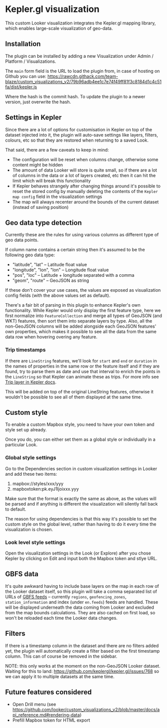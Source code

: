 # Kepler.gl visualization

This custom Looker visualization integrates the Kepler.gl mapping library, which enables large-scale
visualization of geo-data.

## Installation

The plugin can be installed by adding a new Visualization under Admin / Platform / Visualizations.

The `main` form field is the URL to load the plugin from, in case of hosting on Github you can use:
https://rawcdn.githack.com/team-blaze/custom_visualizations_v2/79b96adb4ee1c7e74f49ff81f3c8184d1c4c51fa/dist/kepler.js

Where the hash is the commit hash. To update the plugin to a newer version, just overwrite the hash.

## Settings in Kepler

Since there are a lot of options for customisation in Kepler on top of the dataset injected into it,
the plugin will auto-save settings like layers, filters, colours, etc so that they are restored when
returning to a saved Look.

That said, there are a few caveats to keep in mind:

- The configuration will be reset when columns change, otherwise some content might be hidden
- The amount of data Looker will store is quite small, so if there are a lot of columns in the data
  or a lot of layers created, etc then it can hit the limit which will break this functionality
- If Kepler behaves strangely after changing things around it's possible to reset the stored config
  by manually deleting the contents of the `Kepler map config` field in the visualization settings
- The map will always recenter around the bounds of the current dataset (instead of saving position)

## Geo data type detection

Currently these are the rules for using various columns as different type of geo data points.

If column name contains a certain string then it's assumed to be the following geo data type:

- "latitude", "lat" – Latitude float value
- "longitude", "lon", "lon" – Longitude float value
- "pos", "loc" – Latitude + longitude separated with a comma
- "geom", "route" – GeoJSON as string

If these don't cover your use cases, the values are exposed as visualization config fields (with the
above values set as default).

There's a fair bit of parsing in this plugin to enhance Kepler's own functionality. While Kepler
would only display the first feature type, here we first normalize into `FeatureCollection` and merge
all types of GeoJSON (and WKT) features, then sort them into separate layers by type. Also, all the
non-GeoJSON columns will be added alongside each GeoJSON features' own properties, which makes it
possible to see all the data from the same data row when hovering overing any feature.

### Trip timestamps

If there are `LineString` features, we'll look for `start` and `end` or `duration` in the names of
properties in the same row or the feature itself and if they are found, try to parse them as date
and use that interval to enrich the points in the `LineString` so that Kepler can animate these as
trips. For more info see [Trip layer in Kepler docs](https://github.com/keplergl/kepler.gl/blob/master/docs/user-guides/c-types-of-layers/k.trip.md#how-to-use-trip-layer-to-animate-path).

This will be added on top of the original LineString features, otherwise it wouldn't be possible to
see all of them displayed at the same time.

## Custom style

To enable a custom Mapbox style, you need to have your own token and style set up already.

Once you do, you can either set them as a global style or individually in a particular Look.

### Global style settings

Go to the Dependencies section in custom visualization settings in Looker and
add these two items:

1. mapbox://styles/xxx/yyy
2. mapboxtoken:pk.eyJ1Ijoixxx.yyy

Make sure that the format is exactly the same as above, as the values will be parsed and if anything
is different the visualization will silently fall back to default.

The reason for using dependencies is that this way it's possible to set the custom style on the
global level, rather than having to do it every time the visualization is chosen.

### Look level style settings

Open the visualization settings in the Look (or Explore) after you chose Kepler by clicking on Edit
and input both the Mapbox token and stlye URL.

## GBFS data

It's quite awkward having to include base layers on the map in each row of the Looker dataset itself,
so this plugin will take a comma separated list of URLs of [GBFS feeds](https://github.com/NABSA/gbfs#what-is-gbfs) – currently `regions`, `geofencing_zones`, `station_information` and index (under `en.feeds`) feeds are handled. These will
be displayed underneath the data coming from Looker and excluded from the map bounds calculations.
They are also cached on first load, so won't be reloaded each time the Looker data changes.

## Filters

If there is a timestamp column in the dataset and there are no filters added yet, the plugin will
automatically create a filter based on the first timestamp column. This can of course be removed
in the sidebar.

NOTE: this only works at the moment on the non-GeoJSON Looker dataset. Waiting for this to land: https://github.com/keplergl/kepler.gl/issues/768 so we can apply it to multiple datasets at the same time.

## Future features considered

- Open Drill menu (see https://github.com/looker/custom_visualizations_v2/blob/master/docs/api_reference.md#rendering-data)
- Prefill Mapbox token for HTML export
